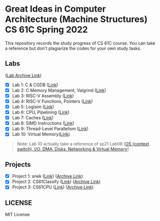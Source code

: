 # Great Ideas in Computer Architecture (Machine Structures) CS 61C Spring 2022

This repository records the study progress of CS 61C course. You can take a reference but don't plagiarize the codes for your own study tasks.

## Labs

([Lab Archive Link](https://github.com/61c-teach/sp22-lab-starter))

- [x] Lab 1: C & CGDB ([Link](https://inst.eecs.berkeley.edu/~cs61c/sp22/labs/lab01/#exercise-4-optional))
- [x] Lab 2: C Memory Management, Valgrind ([Link](https://inst.eecs.berkeley.edu/~cs61c/sp22/labs/lab02/))
- [x] Lab 3: RISC-V Assembly ([Link](https://inst.eecs.berkeley.edu/~cs61c/sp22/labs/lab03/))
- [x] Lab 4: RISC-V Functions, Pointers ([Link](https://inst.eecs.berkeley.edu/~cs61c/sp22/labs/lab04/))
- [x] Lab 5: Logisim ([Link](https://inst.eecs.berkeley.edu/~cs61c/sp22/labs/lab05/))
- [x] Lab 6: CPU, Pipelining ([Link](https://inst.eecs.berkeley.edu/~cs61c/sp22/labs/lab06/))
- [x] Lab 7: Caches ([Link](https://inst.eecs.berkeley.edu/~cs61c/sp22/labs/lab07/))
- [x] Lab 8: SIMD Instructions ([Link](https://inst.eecs.berkeley.edu/~cs61c/sp22/labs/lab08/)) 
- [x] Lab 9: Thread-Level Parallelism ([Link](https://inst.eecs.berkeley.edu/~cs61c/sp22/labs/lab09/)) 
- [x] Lab 10: Virtual Memory([Link](https://inst.eecs.berkeley.edu/~cs61c/sp22/labs/lab10/)) 

> Note: Lab 10 actually take a reference of sp21 Lab08 [[OS (context switch), I/O, DMA, Disks, Networking & Virtual Memory](https://inst.eecs.berkeley.edu/~cs61c/sp21/labs/lab08/)]

## Projects

- [x] Project 1: snek ([Link](https://inst.eecs.berkeley.edu/~cs61c/sp22/projects/proj1/)) ([Archive Link](https://github.com/61c-teach/sp22-proj1-starter))
- [x] Project 2: CS61Classify ([Link](https://inst.eecs.berkeley.edu/~cs61c/sp22/projects/proj2/)) ([Archive Link](https://github.com/61c-teach/sp22-proj2-starter))
- [x] Project 3: CS61CPU ([Link](https://inst.eecs.berkeley.edu/~cs61c/sp22/projects/proj3/)) ([Archive Link](https://github.com/61c-teach/sp22-proj3-starter))

## LICENSE

MIT License
